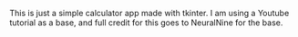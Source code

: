This is just a simple calculator app made with tkinter. I am using a Youtube tutorial as a base, and full credit for this
goes to NeuralNine for the base.
